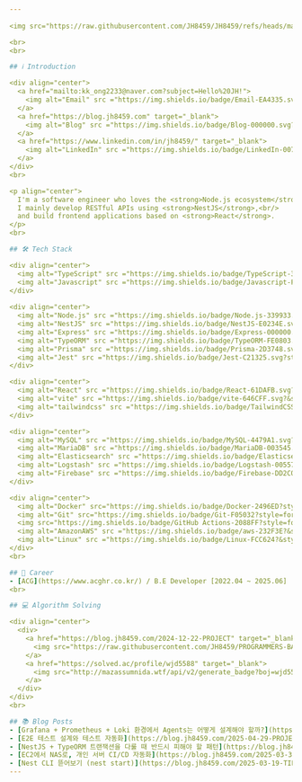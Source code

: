 ```yaml
---
  
<img src="https://raw.githubusercontent.com/JH8459/JH8459/refs/heads/master/images/header.gif"/>

<br>
<br>

## ℹ️ Introduction

<div align="center">
  <a href="mailto:kk_ong2233@naver.com?subject=Hello%20JH!">
    <img alt="Email" src ="https://img.shields.io/badge/Email-EA4335.svg?style=flat&logo=Gmail&logoColor=white"/>
  </a>
  <a href="https://blog.jh8459.com" target="_blank">
    <img alt="Blog" src ="https://img.shields.io/badge/Blog-000000.svg?style=flat&logo=Blogger&logoColor=white"/>
  </a>
  <a href="https://www.linkedin.com/in/jh8459/" target="_blank">
    <img alt="LinkedIn" src ="https://img.shields.io/badge/LinkedIn-0071C5.svg?style=flat&logo=Inspire&logoColor=white"/>
  </a>
</div>
<br>

<p align="center">
  I'm a software engineer who loves the <strong>Node.js ecosystem</strong> and <strong>TypeScript</strong>.<br/>
  I mainly develop RESTful APIs using <strong>NestJS</strong>,<br/>
  and build frontend applications based on <strong>React</strong>.
</p>
<br>

## 🛠 Tech Stack

<div align="center">
  <img alt="TypeScript" src ="https://img.shields.io/badge/TypeScript-3178C6.svg?style=for-the-badge&logo=TypeScript&logoColor=white"/>
  <img alt="Javascript" src ="https://img.shields.io/badge/Javascript-F7DF1E.svg?style=for-the-badge&logo=Javascript&logoColor=black"/>
</div>
  
<div align="center">
  <img alt="Node.js" src ="https://img.shields.io/badge/Node.js-339933.svg?style=for-the-badge&logo=Node.js&logoColor=white"/> 
  <img alt="NestJS" src ="https://img.shields.io/badge/NestJS-E0234E.svg?style=for-the-badge&logo=NestJS&logoColor=white"/> 
  <img alt="Express" src ="https://img.shields.io/badge/Express-000000.svg?style=for-the-badge&logo=Express&logoColor=white"/> 
  <img alt="TypeORM" src ="https://img.shields.io/badge/TypeORM-FE0803.svg?style=for-the-badge&logo=TypeORM&logoColor=white"/> 
  <img alt="Prisma" src ="https://img.shields.io/badge/Prisma-2D3748.svg?style=for-the-badge&logo=Prisma&logoColor=white"/> 
  <img alt="Jest" src ="https://img.shields.io/badge/Jest-C21325.svg?style=for-the-badge&logo=Jest&logoColor=white"/>
</div>

<div align="center">
  <img alt="React" src ="https://img.shields.io/badge/React-61DAFB.svg?&style=for-the-badge&logo=React&logoColor=black"/> 
  <img alt="vite" src ="https://img.shields.io/badge/vite-646CFF.svg?&style=for-the-badge&logo=vite&logoColor=white"/> 
  <img alt="tailwindcss" src ="https://img.shields.io/badge/TailwindCSS-06B6D4.svg?&style=for-the-badge&logo=TailwindCSS&logoColor=white"/>
</div>

<div align="center">
  <img alt="MySQL" src ="https://img.shields.io/badge/MySQL-4479A1.svg?&style=for-the-badge&logo=MySQL&logoColor=white"/> 
  <img alt="MariaDB" src ="https://img.shields.io/badge/MariaDB-003545.svg?&style=for-the-badge&logo=MariaDB&logoColor=white"/> 
  <img alt="Elasticsearch" src ="https://img.shields.io/badge/Elasticsearch-005571.svg?&style=for-the-badge&logo=Elasticsearch&logoColor=white"/> 
  <img alt="Logstash" src ="https://img.shields.io/badge/Logstash-005571.svg?&style=for-the-badge&logo=Logstash&logoColor=white"/> 
  <img alt="Firebase" src ="https://img.shields.io/badge/Firebase-DD2C00.svg?&style=for-the-badge&logo=Firebase&logoColor=white"/>
</div>

<div align="center">
  <img alt="Docker" src="https://img.shields.io/badge/Docker-2496ED?style=for-the-badge&logo=Docker&logoColor=white"/> 
  <img alt="Git" src="https://img.shields.io/badge/Git-F05032?style=for-the-badge&logo=Git&logoColor=white"/> 
  <img src="https://img.shields.io/badge/GitHub Actions-2088FF?style=for-the-badge&logo=githubactions&logoColor=white"> 
  <img alt="AmazonAWS" src ="https://img.shields.io/badge/aws-232F3E?&style=for-the-badge&logo=amazonwebservices&logoColor=white"/> 
  <img alt="Linux" src ="https://img.shields.io/badge/Linux-FCC624?&style=for-the-badge&logo=Linux&logoColor=black"/>
</div>
<br>

## 💼 Career
- [ACG](https://www.acghr.co.kr/) / B.E Developer [2022.04 ~ 2025.06]
<br>

## 💻 Algorithm Solving

<div align="center">
  <div>
    <a href="https://blog.jh8459.com/2024-12-22-PROJECT" target="_blank">
      <img src="https://raw.githubusercontent.com/JH8459/PROGRAMMERS-BADGE/master/static/result.svg" width="40%"/>
    </a>
    <a href="https://solved.ac/profile/wjd5588" target="_blank">
      <img src="http://mazassumnida.wtf/api/v2/generate_badge?boj=wjd5588" width="40%"/>
    </a>
  </div>
</div>
<br>

## 📚 Blog Posts
- [Grafana + Prometheus + Loki 환경에서 Agents는 어떻게 설계해야 할까?](https://blog.jh8459.com/2025-05-20-TIL/) - 2025.05.20
- [E2E 테스트 설계와 테스트 자동화](https://blog.jh8459.com/2025-04-29-PROJECT/) - 2025.04.29
- [NestJS + TypeORM 트랜잭션을 다룰 때 반드시 피해야 할 패턴](https://blog.jh8459.com/2025-04-10-TIL/) - 2025.04.10
- [EC2에서 NAS로, 개인 서버 CI/CD 자동화](https://blog.jh8459.com/2025-03-31-PROJECT/) - 2025.03.31
- [Nest CLI 뜯어보기 (nest start)](https://blog.jh8459.com/2025-03-19-TIL/) - 2025.03.19
---
```

